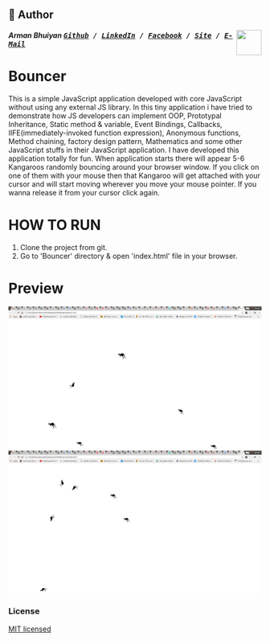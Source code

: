 ## 📝 Author
[<img src="https://media.licdn.com/dms/image/C5103AQE3SdZqmIyW0A/profile-displayphoto-shrink_200_200/0?e=1533168000&v=beta&t=reTZbwaCbB9R9V47Q9XiBGgGpY6_dS0KSK_gA8WsVCc" align="right" height="50" width="50">](armanbhuiyan.com)

##### Arman Bhuiyan <kbd>[Github](https://github.com/arman37) / [LinkedIn](https://www.linkedin.com/in/arman-bhuiyan) / [Facebook](https://www.facebook.com/arman.it37) / [Site](armanbhuiyan.com) /  [E-Mail](mailto:arman.it37@gmail.com)</kbd>

Bouncer
==================================
This is a simple JavaScript application developed with core JavaScript without using any external JS library.
In this tiny application i have tried to demonstrate how JS developers can implement OOP, Prototypal Inheritance, Static method & variable, Event Bindings, Callbacks,
IIFE(immediately-invoked function expression), Anonymous functions, Method chaining, factory design pattern, Mathematics and some other JavaScript stuffs in their JavaScript application.
I have developed this application totally for fun. When application starts there will appear 5-6 Kangaroos randomly bouncing around your browser window.
If you click on one of them with your mouse then that Kangaroo will get attached with your cursor and will start moving wherever you move your mouse pointer.
If you wanna release it from your cursor click again.

HOW TO RUN
========
1. Clone the project from git.
2. Go to 'Bouncer' directory & open 'index.html' file in your browser.

Preview
========
![Screenshot1](/img/screenshot1.png)
![Screenshot2](/img/screenshot2.png)

### License

[MIT licensed](./LICENSE)
